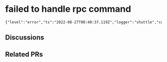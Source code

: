 # failed to handle rpc command

```html
{"level":"error","ts":"2022-08-27T00:40:37.119Z","logger":"shuttle","caller":"estuary-shuttle/main.go:834","msg":"failed to handle rpc command: tried to add pin for content we failed to pin previously","app_version":"v0.1.7"}
```

## Discussions

## Related PRs
